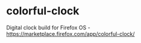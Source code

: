 # colorful-clock
Digital clock build for Firefox OS - https://marketplace.firefox.com/app/colorful-clock/
